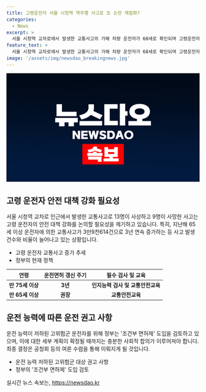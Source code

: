 ```yaml
---
title: 고령운전자 서울 시청역 역주행 사고로 또 논란 재점화?
categories:
  - News
excerpt: >
  서울 시청역 교차로에서 발생한 교통사고의 가해 차량 운전자가 68세로 확인되며 고령운전자의 안전대책 논란이 예상된다. A씨는 급발진을 주장하고 있지만 음주 상태는 아니었으며, 운전 미숙이나 부주의로 추정됨. 고령운전자 교통사고는 증가하고 있으며 정부는 운전면허 갱신 주기 축소, 인지능력 검사 의무화 등 안전대책을 강화 중. 현금성 인센티브와 조건부 면허제 도입도 검토 중이나 사회적 합의가 필요하여 신중한 결정이 필요함.  고령운전자 사고로 논란…안전대책 강화 필요성 제기 - SBS Biz
feature_text: >
  서울 시청역 교차로에서 발생한 교통사고의 가해 차량 운전자가 68세로 확인되며 고령운전자의 안전대책 논란이 예상된다. A씨는 급발진을 주장하고 있지만 음주 상태는 아니었으며, 운전 미숙이나 부주의로 추정됨. 고령운전자 교통사고는 증가하고 있으며 정부는 운전면허 갱신 주기 축소, 인지능력 검사 의무화 등 안전대책을 강화 중. 현금성 인센티브와 조건부 면허제 도입도 검토 중이나 사회적 합의가 필요하여 신중한 결정이 필요함.  고령운전자 사고로 논란…안전대책 강화 필요성 제기 - SBS Biz
image: '/assets/img/newsdao_breakingnews.jpg'
---
```


<p><img src="/assets/img/newsdao_breakingnews.jpg" alt="flaretime 속보" /></p>

<h2 data-ke-size="size26">고령 운전자 안전 대책 강화 필요성</h2>

<p data-ke-size="size16">서울 시청역 교차로 인근에서 발생한 교통사고로 13명이 사상하고 9명이 사망한 사고는 고령 운전자의 안전 대책 강화를 논의할 필요성을 제기하고 있습니다. 특히, 지난해 65세 이상 운전자에 의한 교통사고가 3만9천614건으로 3년 연속 증가하는 등 사고 발생 건수와 비율이 늘어나고 있는 상황입니다.</p>

<ul>
<li>고령 운전자 교통사고 증가 추세</li>
<li>정부의 현재 정책</li>
</ul>

<table>
<thead>
<tr>
<th>연령</th>
<th>운전면허 갱신 주기</th>
<th>필수 검사 및 교육</th>
</tr>
</thead>
<tbody>
<tr>
<td style="text-align: center; height: 17px;"><b>만 75세 이상</b></td>
<td style="text-align: center; height: 17px;"><b>3년</b></td>
<td style="text-align: center; height: 17px;"><b>인지능력 검사 및 교통안전교육</b></td>
</tr>
<tr>
<td style="text-align: center; height: 17px;"><b>만 65세 이상</b></td>
<td style="text-align: center; height: 17px;"><b>권장</b></td>
<td style="text-align: center; height: 17px;"><b>교통안전교육</b></td>
</tr>
</tbody>
</table>

<h2 data-ke-size="size26">운전 능력에 따른 운전 권고 사항</h2>

<p data-ke-size="size16">운전 능력이 저하된 고위험군 운전자를 위해 정부는 '조건부 면허제' 도입을 검토하고 있으며, 이에 대한 세부 계획이 확정될 때까지는 충분한 사회적 합의가 이루어져야 합니다. 최종 결정은 공청회 등의 여론 수렴을 통해 이뤄지게 될 것입니다.</p>

<ul>
<li>운전 능력 저하된 고위험군 대상 권고 사항</li>
<li>정부의 '조건부 면허제' 도입 검토</li>
</ul>

<p data-ke-size="size16"></p>
실시간 뉴스 속보는, <a href="https://newsdao.kr" rel="dofollow">https://newsdao.kr</a>


